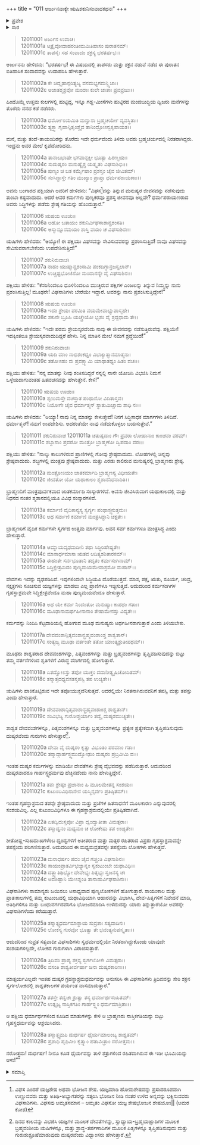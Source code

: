 +++
title = "011 ಅರ್ಜುನವಾಕ್ಯೇ ಋಷಿಶಕುನಿಸಂವಾದಕಥನಃ"
+++

<details><summary>ಪ್ರವೇಶ</summary>


।।   ಓಂ ಓಂ ನಮೋ ನಾರಾಯಣಾಯ।।   ಶ್ರೀ ವೇದವ್ಯಾಸಾಯ ನಮಃ ।।

ಶ್ರೀ ಕೃಷ್ಣದ್ವೈಪಾಯನ ವೇದವ್ಯಾಸ ವಿರಚಿತ  

**ಶ್ರೀ ಮಹಾಭಾರತ**

**ಶಾಂತಿ ಪರ್ವ**

**ರಾಜಧರ್ಮ ಪರ್ವ**

**ಅಧ್ಯಾಯ 11**

</details>

<details><summary>ಸಾರ</summary>

ಅರ್ಜುನನು ಪಕ್ಷಿರೂಪಧಾರೀ ಇಂದ್ರ ಮತ್ತು ಋಷಿಬಾಲಕರ ಸಂವಾದವನ್ನು ಉಲ್ಲೇಖಿಸುತ್ತಾ ಗೃಹಸ್ಥ ಧರ್ಮ ಪಾಲನೆಯ ಕುರಿತು ಹೇಳಿದುದು (1-28).


</details>



> 12011001 ಅರ್ಜುನ ಉವಾಚ।  
12011001a ಅತ್ರೈವೋದಾಹರಂತೀಮಮಿತಿಹಾಸಂ ಪುರಾತನಮ್।  
12011001c ತಾಪಸೈಃ ಸಹ ಸಂವಾದಂ ಶಕ್ರಸ್ಯ ಭರತರ್ಷಭ।।

ಅರ್ಜುನನು ಹೇಳಿದನು: “ಭರತರ್ಷಭ! ಈ ವಿಷಯದಲ್ಲಿ ತಾಪಸರು ಮತ್ತು ಶಕ್ರನ ನಡುವೆ ನಡೆದ ಈ ಪುರಾತನ ಐತಿಹಾಸಿಕ ಸಂವಾದವನ್ನು ಉದಾಹರಿಸಿ ಹೇಳುತ್ತಾರೆ.

> 12011002a ಕೇ ಚಿದ್ಗೃಹಾನ್ಪರಿತ್ಯಜ್ಯ ವನಮಭ್ಯಗಮನ್ದ್ವಿಜಾಃ।  
12011002c ಅಜಾತಶ್ಮಶ್ರವೋ ಮಂದಾಃ ಕುಲೇ ಜಾತಾಃ ಪ್ರವವ್ರಜುಃ।।

ಹಿಂದೊಮ್ಮೆ ಉತ್ತಮ ಕುಲಗಳಲ್ಲಿ ಹುಟ್ಟಿದ್ದ, ಇನ್ನೂ ಗಡ್ಡ-ಮೀಸೆಗಳು ಹುಟ್ಟಿರದ ಮಂದಬುದ್ಧಿಯ ದ್ವಿಜರು ಮನೆಗಳನ್ನು ತೊರೆದು ವನದ ಕಡೆ ನಡೆದರು.

> 12011003a ಧರ್ಮೋಽಯಮಿತಿ ಮನ್ವಾನಾ ಬ್ರಹ್ಮಚರ್ಯೇ ವ್ಯವಸ್ಥಿತಾಃ।  
12011003c ತ್ಯಕ್ತ್ವಾ ಗೃಹಾನ್ಪಿತೃಂಶ್ಚೈವ ತಾನಿಂದ್ರೋಽನ್ವಕೃಪಾಯತ।।

ಮನೆ, ಮತ್ತು ತಂದೆ-ತಾಯಂದಿರನ್ನು ತೊರೆದು ಇದೇ ಧರ್ಮವೆಂದು ತಿಳಿದು ಅವರು ಬ್ರಹ್ಮಚರ್ಯದಲ್ಲಿ ನಿರತರಾಗಿದ್ದರು. ಇಂದ್ರನು ಅವರ ಮೇಲೆ ಕೃಪೆದೋರಿದನು.

> 12011004a ತಾನಾಬಭಾಷೇ ಭಗವಾನ್ಪಕ್ಷೀ ಭೂತ್ವಾ ಹಿರಣ್ಮಯಃ।  
12011004c ಸುದುಷ್ಕರಂ ಮನುಷ್ಯೈಶ್ಚ ಯತ್ಕೃತಂ ವಿಘಸಾಶಿಭಿಃ।।  
12011005a ಪುಣ್ಯಂ ಚ ಬತ ಕರ್ಮೈಷಾಂ ಪ್ರಶಸ್ತಂ ಚೈವ ಜೀವಿತಮ್।  
12011005c ಸಂಸಿದ್ಧಾಸ್ತೇ ಗತಿಂ ಮುಖ್ಯಾಂ ಪ್ರಾಪ್ತಾ ಧರ್ಮಪರಾಯಣಾಃ।।

ಅವನು ಬಂಗಾರದ ಪಕ್ಷಿಯಾಗಿ ಅವರಿಗೆ ಹೇಳಿದನು: “ವಿಘಸ[^1]ವನ್ನು ತಿನ್ನುವ ಮನುಷ್ಯರ ಜೀವನವನ್ನು ನಡೆಸುವುದು ತುಂಬಾ ಕಷ್ಟವಾದುದು. ಆದರೆ ಆವರ ಕರ್ಮಗಳು ಪುಣ್ಯಕರವೂ ಪ್ರಶಸ್ತ ಜೀವನವೂ ಅಲ್ಲವೇ? ಧರ್ಮಪರಾಯಣರಾದ ಅವರು ಸಿದ್ಧಿಗಳನ್ನು ಪಡೆದು ಶ್ರೇಷ್ಠ ಗತಿಯನ್ನು ಹೊಂದುತ್ತಾರೆ.”

> 12011006 ಋಷಯ ಊಚುಃ।  
12011006a ಅಹೋ ಬತಾಯಂ ಶಕುನಿರ್ವಿಘಸಾಶಾನ್ಪ್ರಶಂಸತಿ।  
12011006c ಅಸ್ಮಾನ್ನೂನಮಯಂ ಶಾಸ್ತಿ ವಯಂ ಚ ವಿಘಸಾಶಿನಃ।।

ಋಷಿಗಳು ಹೇಳಿದರು: “ಅಯ್ಯೋ! ಈ ಪಕ್ಷಿಯು ವಿಘಸವನ್ನು
ಸೇವಿಸುವವರನ್ನು ಪ್ರಶಂಸಿಸುತ್ತಿದೆ! ನಾವೂ ವಿಘಸವನ್ನು ಸೇವಿಸುವರಾಗಬೇಕೆಂದು ಉಪದೇಶಿಸುತ್ತಿದೆ!”

> 12011007 ಶಕುನಿರುವಾಚ।  
12011007a ನಾಹಂ ಯುಷ್ಮಾನ್ಪ್ರಶಂಸಾಮಿ ಪಂಕದಿಗ್ಧಾನ್ರಜಸ್ವಲಾನ್।  
12011007c ಉಚ್ಚಿಷ್ಟಭೋಜಿನೋ ಮಂದಾನನ್ಯೇ ವೈ ವಿಘಸಾಶಿನಃ।।

ಪಕ್ಷಿಯು ಹೇಳಿತು: “ಕೆಸರಿನಿಂದಲೂ ಧೂಳಿನಿಂದಲೂ ಮುಚ್ಚಿರುವ ಪಕ್ಷಿಗಳ ಎಂಜಲನ್ನು ತಿನ್ನುವ ನಿಮ್ಮನ್ನು ನಾನು ಪ್ರಶಂಸಿಸುತ್ತಿಲ್ಲ! ಮೂಢರೇ! ವಿಘಸಾಶಿಗಳು ಬೇರೆಯೇ ಇದ್ದಾರೆ. ಅವರನ್ನು ನಾನು ಪ್ರಶಂಸಿಸುತ್ತಿದ್ದೇನೆ!”

> 12011008 ಋಷಯ ಊಚುಃ।  
12011008a ಇದಂ ಶ್ರೇಯಃ ಪರಮಿತಿ ವಯಮೇವಾಭ್ಯುಪಾಸ್ಮಹೇ।  
12011008c ಶಕುನೇ ಬ್ರೂಹಿ ಯಚ್ಚ್ರೇಯೋ ಭೃಶಂ ವೈ ಶ್ರದ್ದಧಾಮ ತೇ।।

ಋಷಿಗಳು ಹೇಳಿದರು: “ಇದೇ ಪರಮ ಶ್ರೇಯಸ್ಕರವೆಂದು ನಾವು ಈ ಜೀವನವನ್ನು ನಡೆಸುತ್ತಿರುವೆವು. ಪಕ್ಷಿಯೇ! ಇದಕ್ಕಿಂತಲೂ ಶ್ರೇಯಸ್ಕರವಾದುದಿದ್ದರೆ ಹೇಳು. ನಿನ್ನ ಮಾತಿನ ಮೇಲೆ ನಮಗೆ ಶ್ರದ್ಧೆಯಿದೆ!”

> 12011009 ಶಕುನಿರುವಾಚ।  
12011009a ಯದಿ ಮಾಂ ನಾಭಿಶಂಕಧ್ವಂ ವಿಭಜ್ಯಾತ್ಮಾನಮಾತ್ಮನಾ।  
12011009c ತತೋಽಹಂ ವಃ ಪ್ರವಕ್ಷ್ಯಾಮಿ ಯಾಥಾತಥ್ಯಂ ಹಿತಂ ವಚಃ।।

ಪಕ್ಷಿಯು ಹೇಳಿತು: “ನನ್ನ ಮಾತನ್ನು ನೀವು ಶಂಕಿಸದಿದ್ದರೆ ನನ್ನಲ್ಲಿ ನಾನೇ ಯೋಚಿಸಿ ವಿಭಜಿಸಿ ನಿಮಗೆ ಒಳ್ಳೆಯದಾಗುವಂತಹ ಹಿತವಚನವನ್ನು ಹೇಳುತ್ತೇನೆ. ಕೇಳಿ!”

> 12011010 ಋಷಯ ಊಚುಃ।  
12011010a ಶೃಣುಮಸ್ತೇ ವಚಸ್ತಾತ ಪಂಥಾನೋ ವಿದಿತಾಸ್ತವ।  
12011010c ನಿಯೋಗೇ ಚೈವ ಧರ್ಮಾತ್ಮನ್ ಸ್ಥಾತುಮಿಚ್ಚಾಮ ಶಾಧಿ ನಃ।।

ಋಷಿಗಳು ಹೇಳಿದರು: “ಅಯ್ಯಾ! ನಾವು ನಿನ್ನ ಮಾತನ್ನು ಕೇಳುತ್ತೇವೆ! ನಿನಗೆ ಸಿದ್ಧಿಸಾಧಕ ಮಾರ್ಗಗಳು ತಿಳಿದಿವೆ. ಧರ್ಮಾತ್ಮನ್! ನಮಗೆ ಉಪದೇಶಿಸು. ಅದರಂತೆಯೇ ನಾವು ನಡೆದುಕೊಳ್ಳಲು ಬಯಸುತ್ತೇವೆ.”

> 12011011 ಶಕುನಿರುವಾಚ
12011011a ಚತುಷ್ಪದಾಂ ಗೌಃ ಪ್ರವರಾ ಲೋಹಾನಾಂ ಕಾಂಚನಂ ವರಮ್।  
12011011c ಶಬ್ದಾನಾಂ ಪ್ರವರೋ ಮಂತ್ರೋ ಬ್ರಾಹ್ಮಣೋ ದ್ವಿಪದಾಂ ವರಃ।।

ಪಕ್ಷಿಯು ಹೇಳಿತು: “ನಾಲ್ಕು ಕಾಲುಗಳಿರುವ ಪ್ರಾಣಿಗಳಲ್ಲಿ ಗೋವು ಶ್ರೇಷ್ಠವಾದುದು. ಲೋಹಗಳಲ್ಲಿ ಚಿನ್ನವು ಶ್ರೇಷ್ಠವಾದುದು. ಶಬ್ಧಗಳಲ್ಲಿ ಮಂತ್ರವು ಶ್ರೇಷ್ಠವಾದುದು. ಮತ್ತು ಎರಡು ಕಾಲಿರುವ ಮನುಷ್ಯರಲ್ಲಿ ಬ್ರಾಹ್ಮಣರು ಶ್ರೇಷ್ಠ.

> 12011012a ಮಂತ್ರೋಽಯಂ ಜಾತಕರ್ಮಾದಿ ಬ್ರಾಹ್ಮಣಸ್ಯ ವಿಧೀಯತೇ।  
12011012c ಜೀವತೋ ಯೋ ಯಥಾಕಾಲಂ ಶ್ಮಶಾನನಿಧನಾದಿತಿ।।

ಬ್ರಾಹ್ಮಣನಿಗೆ ಮಂತ್ರಪೂರ್ವಕವಾದ ಜಾತಕರ್ಮಾದಿ ಸಂಸ್ಕಾರಗಳಿವೆ. ಅವನು ಜೀವಿಸಿರುವಾಗ ಯಥಾಕಾಲದಲ್ಲಿ ಮತ್ತು ನಿಧನದ ನಂತರ ಶ್ಮಶಾನದಲ್ಲಿಯೂ ವಿವಿಧ ಸಂಸ್ಕಾರಗಳಿವೆ.

> 12011013a ಕರ್ಮಾಣಿ ವೈದಿಕಾನ್ಯಸ್ಯ ಸ್ವರ್ಗ್ಯಃ ಪಂಥಾಸ್ತ್ವನುತ್ತಮಃ।  
12011013c ಅಥ ಸರ್ವಾಣಿ ಕರ್ಮಾಣಿ ಮಂತ್ರಸಿದ್ಧಾನಿ ಚಕ್ಷತೇ।।

ಬ್ರಾಹ್ಮಣರಿಗೆ ವೈದಿಕ ಕರ್ಮಗಳೇ ಸ್ವರ್ಗದ ಉತ್ತಮ ಮಾರ್ಗವು. ಅವನ ಸರ್ವ ಕರ್ಮಗಳೂ ಮಂತ್ರಸಿದ್ಧ ಎಂದು ಹೇಳುತ್ತಾರೆ.

> 12011014a ಆಮ್ನಾಯದೃಢವಾದೀನಿ ತಥಾ ಸಿದ್ಧಿರಿಹೇಷ್ಯತೇ।  
12011014c ಮಾಸಾರ್ಧಮಾಸಾ ಋತವ ಆದಿತ್ಯಶಶಿತಾರಕಮ್।।  
12011015a ಈಹಂತೇ ಸರ್ವಭೂತಾನಿ ತದೃತಂ ಕರ್ಮಸಂಗಿನಾಮ್।  
12011015c ಸಿದ್ಧಿಕ್ಷೇತ್ರಮಿದಂ ಪುಣ್ಯಮಯಮೇವಾಶ್ರಮೋ ಮಹಾನ್।।

ವೇದಗಳು ಇವನ್ನು ದೃಢಪಡಿಸಿವೆ. ಇವುಗಳಿಂದಲೇ ಸಿದ್ಧಿಯೂ ದೊರೆಯುತ್ತದೆ. ಮಾಸ, ಪಕ್ಷ, ಋತು, ಸೂರ್ಯ, ಚಂದ್ರ, ನಕ್ಷತ್ರಗಳು ಸೂಚಿಸುವ ಯಜ್ಞಗಳನ್ನು ಮಾಡಲು ಎಲ್ಲ ಪ್ರಾಣಿಗಳೂ ಇಚ್ಛಿಸುತ್ತವೆ. ಆದುದರಿಂದ ಕರ್ಮಸಂಗಿಗಳ ಗೃಹಸ್ಥಾಶ್ರಮವೇ ಸಿದ್ಧಿಕ್ಷೇತ್ರವೆಂದೂ ಮಹಾ ಪುಣ್ಯಮಯವೆಂದೂ ಹೇಳುತ್ತಾರೆ.

> 12011016a ಅಥ ಯೇ ಕರ್ಮ ನಿಂದಂತೋ ಮನುಷ್ಯಾಃ ಕಾಪಥಂ ಗತಾಃ।  
12011016c ಮೂಢಾನಾಮರ್ಥಹೀನಾನಾಂ ತೇಷಾಮೇನಸ್ತು ವಿದ್ಯತೇ।।

ಕರ್ಮವನ್ನು ನಿಂದಿಸಿ ಕೆಟ್ಟದಾರಿಯಲ್ಲಿ ಹೋಗುವ ಮೂಢ ಮನುಷ್ಯರು ಅರ್ಥಹೀನರಾಗುತ್ತಾರೆ ಎಂದು ತಿಳಿಯಬೇಕು.

> 12011017a ದೇವವಂಶಾನ್ಪಿತೃವಂಶಾನ್ಬ್ರಹ್ಮವಂಶಾಂಶ್ಚ ಶಾಶ್ವತಾನ್।  
12011017c ಸಂತ್ಯಜ್ಯ ಮೂಢಾ ವರ್ತಂತೇ ತತೋ ಯಾಂತ್ಯಶ್ರುತೀಪಥಮ್।।

ಮೂಢರು ಶಾಶ್ವತರಾದ ದೇವವಂಶಗಳನ್ನು, ಪಿತೃವಂಶಗಳನ್ನು ಮತ್ತು ಬ್ರಹ್ಮವಂಶಗಳನ್ನು ತೃಪ್ತಿಪಡಿಸುವುದನ್ನು ಬಿಟ್ಟು ತಮ್ಮ ವರ್ತನೆಗಳಿಂದ ಶೃತಿಗಳಿಗೆ ವಿರುದ್ಧ ಮಾರ್ಗದಲ್ಲಿ ಹೋಗುತ್ತಾರೆ.

> 12011018a ಏತದ್ವೋಽಸ್ತು ತಪೋ ಯುಕ್ತಂ ದದಾನೀತ್ಯೃಷಿಚೋದಿತಮ್।  
12011018c ತಸ್ಮಾತ್ತದಧ್ಯವಸತಸ್ತಪಸ್ವಿ ತಪ ಉಚ್ಯತೇ।।

ಋಷಿಗಳು ಹಾಕಿಕೊಟ್ಟಿರುವ ಇದೇ ತಪೋಯುಕ್ತವೆನಿಸುತ್ತದೆ. ಅದರಲ್ಲಿಯೇ ನಿರತನಾಗಿರುವವನಿಗೆ ತಪಸ್ವಿ ಮತ್ತು ತಪಸ್ಸು ಎಂದು ಹೇಳುತ್ತಾರೆ.

> 12011019a ದೇವವಂಶಾನ್ಪಿತೃವಂಶಾನ್ಬ್ರಹ್ಮವಂಶಾಂಶ್ಚ ಶಾಶ್ವತಾನ್।  
12011019c ಸಂವಿಭಜ್ಯ ಗುರೋಶ್ಚರ್ಯಾಂ ತದ್ವೈ ದುಷ್ಕರಮುಚ್ಯತೇ।।

ಶಾಶ್ವತ ದೇವವಂಶಗಳನ್ನೂ, ಪಿತೃವಂಶಗಳನ್ನೂ ಮತ್ತು ಬ್ರಹ್ಮವಂಶಗಳನ್ನೂ ಪ್ರತ್ಯೇಕ ಪ್ರತ್ಯೇಕವಾಗಿ ತೃಪ್ತಿಪಡಿಸುವುದು ದುಷ್ಕರವೆಂದು ಗುರುಗಳು ಹೇಳುತ್ತಾರೆ[^2].

> 12011020a ದೇವಾ ವೈ ದುಷ್ಕರಂ ಕೃತ್ವಾ ವಿಭೂತಿಂ ಪರಮಾಂ ಗತಾಃ।  
12011020c ತಸ್ಮಾದ್ಗಾರ್ಹಸ್ಥ್ಯಮುದ್ವೋಢುಂ ದುಷ್ಕರಂ ಪ್ರಬ್ರವೀಮಿ ವಃ।।

ಇಂತಹ ದುಷ್ಕರ ಕರ್ಮಗಳನ್ನು ಮಾಡಿಯೇ ದೇವತೆಗಳು ಶ್ರೇಷ್ಠ ವೈಭವವನ್ನು ಪಡೆದಿರುತ್ತಾರೆ. ಆದುದರಿಂದ ದುಷ್ಕರವಾದರೂ ಗಾರ್ಹಸ್ಥ್ಯಧರ್ಮವು ಹೆಚ್ಚಿನದೆಂದು ನಾನು ಹೇಳುತ್ತಿದ್ದೇನೆ.

> 12011021a ತಪಃ ಶ್ರೇಷ್ಠಂ ಪ್ರಜಾನಾಂ ಹಿ ಮೂಲಮೇತನ್ನ ಸಂಶಯಃ।  
12011021c ಕುಟುಂಬವಿಧಿನಾನೇನ ಯಸ್ಮಿನ್ಸರ್ವಂ ಪ್ರತಿಷ್ಠಿತಮ್।।

ಇಂತಹ ಗೃಹಸ್ಥಾಶ್ರಮದ ತಪಸ್ಸೇ ಶ್ರೇಷ್ಠವಾದುದು ಮತ್ತು ಪ್ರಜೆಗಳ ಹಿತಸಾಧನೆಗೆ ಮೂಲಕಾರಣ ಎನ್ನುವುದರಲ್ಲಿ ಸಂಶಯವಿಲ್ಲ. ಎಲ್ಲ ಕುಟುಂಬವಿಧಿಗಳೂ ಈ ಗೃಹಸ್ಥಾಶ್ರಮದಲ್ಲಿಯೇ ಪ್ರತಿಷ್ಠಿತವಾಗಿವೆ.

> 12011022a ಏತದ್ವಿದುಸ್ತಪೋ ವಿಪ್ರಾ ದ್ವಂದ್ವಾತೀತಾ ವಿಮತ್ಸರಾಃ।  
12011022c ತಸ್ಮಾದ್ವನಂ ಮಧ್ಯಮಂ ಚ ಲೋಕೇಷು ತಪ ಉಚ್ಯತೇ।।

ಶೀತೋಷ್ಣ-ಸುಖದುಃಖಗಳೆಂಬ ದ್ವಂದ್ವಗಳಿಗೆ ಅತೀತರಾದ ಮತ್ತು ಮತ್ಸರ ರಹಿತರಾದ ವಿಪ್ರರು ಗೃಹಸ್ಥಾಶ್ರಮವನ್ನೇ ತಪಸ್ಸೆಂದು ಪರಿಗಣಿಸುತ್ತಾರೆ. ಆದುದರಿಂದ ಈ ಮಧ್ಯಮವ್ರತವನ್ನೇ ತಪಸ್ಸೆಂದು ಲೋಕಗಳು ಹೇಳುತ್ತವೆ.

> 12011023a ದುರಾಧರ್ಷಂ ಪದಂ ಚೈವ ಗಚ್ಚಂತಿ ವಿಘಸಾಶಿನಃ।  
12011023c ಸಾಯಂಪ್ರಾತರ್ವಿಭಜ್ಯಾನ್ನಂ ಸ್ವಕುಟುಂಬೇ ಯಥಾವಿಧಿ।।  
12011024a ದತ್ತ್ವಾತಿಥಿಭ್ಯೋ ದೇವೇಭ್ಯಃ ಪಿತೃಭ್ಯಃ ಸ್ವಜನಸ್ಯ ಚ।  
12011024c ಅವಶಿಷ್ಟಾನಿ ಯೇಽಶ್ನಂತಿ ತಾನಾಹುರ್ವಿಘಸಾಶಿನಃ।।

ವಿಘಸಾಶಿಗಳು ಸಾಮಾನ್ಯರು ಜಯಿಸಲು ಅಸಾಧ್ಯವಾದ ಪುಣ್ಯಲೋಕಗಳಿಗೆ ಹೋಗುತ್ತಾರೆ. ಸಾಯಂಕಾಲ ಮತ್ತು ಪ್ರಾತಃಕಾಲಗಳಲ್ಲಿ ತಮ್ಮ ಕುಟುಂಬದಲ್ಲಿ ಯಥಾವಿಧಿಯಾಗಿ ಆಹಾರವನ್ನು ವಿಭಾಗಿಸಿ, ದೇವ-ಪಿತೃಗಳಿಗೆ ನಿವೇದನೆ ಮಾಡಿ, ಅತಿಥಿಗಳಿಗೂ ಮತ್ತು ಬಂಧುವರ್ಗದವರಿಗೂ ಭೋಜನಮಾಡಿಸಿ ಉಳಿದುದನ್ನು ಯಾರು ತಿನ್ನುತ್ತಾರೆಯೋ ಅವರನ್ನೇ ವಿಘಸಾಶಿಗಳೆಂದು ಕರೆಯುತ್ತಾರೆ.

> 12011025a ತಸ್ಮಾತ್ಸ್ವಧರ್ಮಮಾಸ್ಥಾಯ ಸುವ್ರತಾಃ ಸತ್ಯವಾದಿನಃ।  
12011025c ಲೋಕಸ್ಯ ಗುರವೋ ಭೂತ್ವಾ ತೇ ಭವಂತ್ಯನುಪಸ್ಕೃತಾಃ।।

ಆದುದರಿಂದ ಸುವ್ರತ ಸತ್ಯವಾದೀ ವಿಘಸಾಶಿಗಳು ಸ್ವಧರ್ಮದಲ್ಲಿಯೇ ನಿರತರಾಗಿದ್ದುಕೊಂಡು ಯಾವುದೇ ಸಂಶಯಗಳಿಲ್ಲದೇ, ಲೋಕದ ಗುರುಗಳಾಗಿ ವಿರಾಜಿಸುತ್ತಾರೆ.

> 12011026a ತ್ರಿದಿವಂ ಪ್ರಾಪ್ಯ ಶಕ್ರಸ್ಯ ಸ್ವರ್ಗಲೋಕೇ ವಿಮತ್ಸರಾಃ।  
12011026c ವಸಂತಿ ಶಾಶ್ವತೀರ್ವರ್ಷಾ ಜನಾ ದುಷ್ಕರಕಾರಿಣಃ।।

ಮಾತ್ಸರ್ಯವಿಲ್ಲದೇ ಇಂತಹ ದುಷ್ಕರ ಗ್ರಹಸ್ಥಾಶ್ರಮಧರ್ಮವನ್ನು ಅನುಸರಿಸಿ ಈ ವಿಘಸಾಶಿಗಳು ತ್ರಿದಿವವನ್ನು ಸೇರಿ ಶಕ್ರನ ಸ್ವರ್ಗಲೋಕದಲ್ಲಿ ಶಾಶ್ವತಕಾಲಗಳ ಪರ್ಯಂತ ವಾಸಮಾಡುತ್ತಾರೆ.”

> 12011027a ತತಸ್ತೇ ತದ್ವಚಃ ಶ್ರುತ್ವಾ ತಸ್ಯ ಧರ್ಮಾರ್ಥಸಂಹಿತಮ್।  
12011027c ಉತ್ಸೃಜ್ಯ ನಾಸ್ತಿಕಗತಿಂ ಗಾರ್ಹಸ್ಥ್ಯಂ ಧರ್ಮಮಾಶ್ರಿತಾಃ।।

ಆ ಪಕ್ಷಿಯ ಧರ್ಮಾರ್ಥಗಳಿಂದ ಕೂಡಿದ ಮಾತುಗಳನ್ನು ಕೇಳಿ ಆ ಬ್ರಾಹ್ಮಣರು ನಾಸ್ತಿಕಗತಿಯನ್ನು ಬಿಟ್ಟು ಗೃಹಸ್ಥಧರ್ಮವನ್ನು ಆಶ್ರಯಿಸಿದರು.

> 12011028a ತಸ್ಮಾತ್ತ್ವಮಪಿ ದುರ್ಧರ್ಷ ಧೈರ್ಯಮಾಲಂಬ್ಯ ಶಾಶ್ವತಮ್।  
12011028c ಪ್ರಶಾಧಿ ಪೃಥಿವೀಂ ಕೃತ್ಸ್ನಾಂ ಹತಾಮಿತ್ರಾಂ ನರೋತ್ತಮ।।

ನರೋತ್ತಮ! ದುರ್ಧರ್ಷ! ನೀನೂ ಕೂಡ ಧೈರ್ಯವನ್ನು ತಾಳಿ ಶತ್ರುಗಳಿಂದ ರಹಿತವಾಗಿರುವ ಈ ಇಡೀ ಭೂಮಿಯನ್ನು ಆಳು!””


<details><summary>ಸಮಾಪ್ತಿ</summary>

ಇತಿ ಶ್ರೀ ಮಹಾಭಾರತೇ ಶಾಂತಿ ಪರ್ವಣಿ ರಾಜಧರ್ಮ ಪರ್ವಣಿ ಅರ್ಜುನವಾಕ್ಯೇ ಋಷಿಶಕುನಿಸಂವಾದಕಥನೇ ಏಕಾದಶೋಽಧ್ಯಾಯಃ।।  
ಇದು ಶ್ರೀ ಮಹಾಭಾರತ ಶಾಂತಿ ಪರ್ವದ ರಾಜಧರ್ಮ ಪರ್ವದಲ್ಲಿ ಅರ್ಜುನವಾಕ್ಯೇ ಋಷಿ-ಶಕುನಿಸಂವಾದಕಥನ ಎನ್ನುವ ಹನ್ನೊಂದನೇ ಅಧ್ಯಾಯವು.

</details>

[^1]: ವಿಘಸ ಎಂದರೆ ಯಜ್ಞಶೇಷ ಅಥವಾ ಭೋಜನ ಶೇಷ. ಯಜ್ಞಮಾಡಿ ಹೋಮಶೇಷವನ್ನು ಪ್ರಸಾದರೂಪವಾಗಿ ಉಣ್ಣುವವರು ಮತ್ತು ಅತಿಥಿ-ಅಭ್ಯಾಗತರನ್ನು ಸತ್ಕರಿಸಿ ಭೋಜನ ನೀಡಿ ನಂತರ ಉಳಿದ ಅನ್ನವನ್ನು ಭಕ್ಷಿಸುವವರು ವಿಘಸಾಶಿಗಳು. ವಿಘಸವು ಅಮೃತಸಮಾನ – ಅಮೃತಂ ವಿಘಸೋ ಯಜ್ಞ ಶೇಷಭೋಜನ ಶೇಷಯೋಃ|| (ಅಮರ ಕೋಶ)

[^2]: ದಿನದ ಕಾಲವನ್ನು ವಿಭಜಿಸಿ ಯಜ್ಞಗಳ ಮೂಲಕ ದೇವತೆಗಳನ್ನು, ಸ್ವಾಧ್ಯಾಯ-ಬ್ರಹ್ಮಯಜ್ಞಾದಿಗಳ ಮೂಲಕ ಬ್ರಹ್ಮವಂಶೀಯ ಋಷಿಗಳನ್ನೂ, ಮತ್ತು ಶ್ರಾದ್ಧ-ತರ್ಪಣಾದಿಗಳ ಮೂಲಕ ಪಿತೃಗಳನ್ನೂ ತೃಪ್ತಿಪಡಿಸುವುದು ಮತ್ತು ಗುರುಶುಶ್ರೂಷೆಮಾಡುವುದು ದುಷ್ಕರವೆಂದು ವಿಧ್ವಾಂಸರು ಹೇಳುತ್ತಾರೆ.
